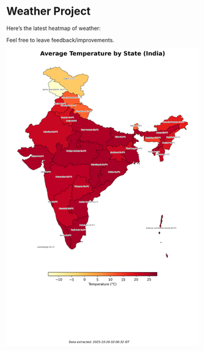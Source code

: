 # Weather Project

Here’s the latest heatmap of weather:

Feel free to leave feedback/improvements.

![India Heatmap](docs/assets/india_heatmap.png?v=FD336A)
